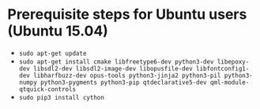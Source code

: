 # Prerequisite steps for Ubuntu users (Ubuntu 15.04)

 - `sudo apt-get update`
 - `sudo apt-get install cmake libfreetype6-dev python3-dev libepoxy-dev libsdl2-dev libsdl2-image-dev libopusfile-dev libfontconfig1-dev libharfbuzz-dev opus-tools python3-jinja2 python3-pil python3-numpy python3-pygments python3-pip qtdeclarative5-dev qml-module-qtquick-controls`
 - `sudo pip3 install cython`
